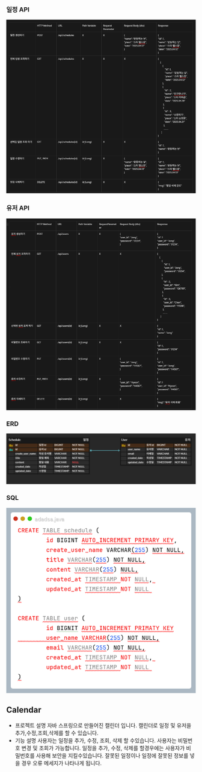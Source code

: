 ### 일정 API

![깃허브 로고](https://github.com/ljh7367/ScheduleProject/blob/main/%EC%8A%A4%ED%81%AC%EB%A6%B0%EC%83%B7%202025-04-04%20120457.png)

### 유저 API

![깃허브 로고](https://github.com/ljh7367/ScheduleProject/blob/main/%EC%8A%A4%ED%81%AC%EB%A6%B0%EC%83%B7%202025-04-04%20120533.png)

### ERD

![깃허브 로고](https://github.com/ljh7367/ScheduleProject/blob/main/%EC%8A%A4%ED%81%AC%EB%A6%B0%EC%83%B7%202025-04-02%20204604.png)

### SQL

![깃허브 로고](https://github.com/ljh7367/ScheduleProject/blob/main/screenshot.png)


## Calendar
* 프로젝트 설명
자바 스프링으로 만들어진 캘린더 입니다. 캘린더로 일정 및 유저을 추가,수정,조회,삭제를 할 수 있습니다.
* 기능 설명
사용자는 일정을 추가, 수정, 조회, 삭제 할 수있습니다.
사용자는 비밀번호 변경 및 조회가 가능합니다.
일정을 추가, 수정, 삭제를 할경우에는 사용자가 비밀번호를 사용해 보안을 지킬수있습니다.
잘못된 일정이나 일정에 잘못된 정보를 넣을 경우 오류 메세지가 나타나게 됩니다.
